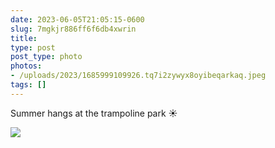 ```yaml
---
date: 2023-06-05T21:05:15-0600
slug: 7mgkjr886ff6f6db4xwrin
title: 
type: post
post_type: photo
photos:
- /uploads/2023/1685999109926.tq7i2zywyx8oyibeqarkaq.jpeg
tags: []
---
```

Summer hangs at the trampoline park ☀️


![](/uploads/2023/1685999109926.tq7i2zywyx8oyibeqarkaq.jpeg)


